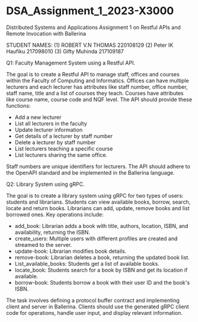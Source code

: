 # DSA_Assignment_1_2023-X3000
Distributed Systems and Applications Assignment 1 on Restful APIs and Remote Invocation with Ballerina 

STUDENT NAMES:
(1) ROBERT V.N THOMAS 220108129
(2) Peter IK Haufiku  217098010
(3) Gifty Muhinda   217109187

Q1: Faculty Management System using a Restful API.

The goal is to create a Restful API to manage staff, offices and courses within the Faculty of Computing and Informatics. Offices can have multiple lecturers and each lecturer has attributes like staff number, office number, staff name, title and a list of courses they teach. Courses have attributes like course name, course code and NQF level. The API should provide these functions:
- Add a new lecturer
- List all lecturers in the faculty
- Update lecturer information
- Get details of a lecturer by staff number
- Delete a lecturer by staff number
- List lecturers teaching a specific course
- List lecturers sharing the same office.

Staff numbers are unique identifiers for lecturers. The API should adhere to the OpenAPI standard and be implemented in the Ballerina language.

Q2: Library System using gRPC.

The goal is to create a library system using gRPC for two types of users: students and librarians. Students can view available books, borrow, search, locate and return books. Librarians can add, update, remove books and list borrowed ones. Key operations include:

- add_book: Librarian adds a book with title, authors, location, ISBN, and availability, returning the ISBN.
- create_users: Multiple users with different profiles are created and streamed to the server.
- update-book: Librarian modifies book details.
- remove-book: Librarian deletes a book, returning the updated book list.
- List_available_books: Students get a list of available books.
- locate_book: Students search for a book by ISBN and get its location if available.
- borrow-book: Students borrow a book with their user ID and the book's ISBN.

The task involves defining a protocol buffer contract and implementing client and server in Ballerina. Clients should use the generated gRPC client code for operations, handle user input, and display relevant information.

